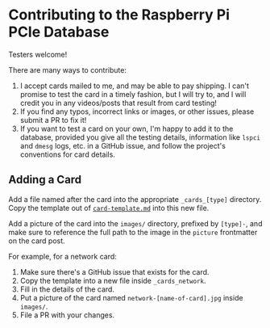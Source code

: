 # Contributing to the Raspberry Pi PCIe Database

Testers welcome!

There are many ways to contribute:

  1. I accept cards mailed to me, and may be able to pay shipping. I can't promise to test the card in a timely fashion, but I will try to, and I will credit you in any videos/posts that result from card testing!
  2. If you find any typos, incorrect links or images, or other issues, please submit a PR to fix it!
  3. If you want to test a card on your own, I'm happy to add it to the database, provided you give all the testing details, information like `lspci` and `dmesg` logs, etc. in a GitHub issue, and follow the project's conventions for card details.

## Adding a Card

Add a file named after the card into the appropriate `_cards_[type]` directory. Copy the template out of [`card-template.md`](card-template.md) into this new file.

Add a picture of the card into the `images/` directory, prefixed by `[type]-`, and make sure to reference the full path to the image in the `picture` frontmatter on the card post.

For example, for a network card:

  1. Make sure there's a GitHub issue that exists for the card.
  2. Copy the template into a new file inside `_cards_network`.
  3. Fill in the details of the card.
  4. Put a picture of the card named `network-[name-of-card].jpg` inside `images/`.
  5. File a PR with your changes.
